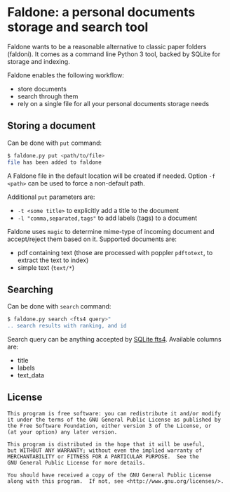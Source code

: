 # Faldone: a personal documents storage and search tool

Faldone wants to be a reasonable alternative to classic paper folders (faldoni).
It comes as a command line Python 3 tool, backed by SQLite for storage and indexing.

Faldone enables the following workflow:

- store documents
- search through them
- rely on a single file for all your personal documents storage needs

## Storing a document

Can be done with `put` command:

```sh
$ faldone.py put <path/to/file>
file has been added to faldone
```

A Faldone file in the default location will be created if needed. Option `-f <path>` can be used to force a non-default path.

Additional `put` parameters are:

- `-t <some title>` to explicitly add a title to the document
- `-l "comma,separated,tags"` to add labels (tags) to a document

Faldone uses `magic` to determine mime-type of incoming document and accept/reject them based on it. Supported documents are:

- pdf containing text (those are processed with poppler `pdftotext`, to extract the text to index)
- simple text (`text/*`)

## Searching

Can be done with `search` command:

```sh
$ faldone.py search <fts4 query>"
.. search results with ranking, and id
```

Search query can be anything accepted by [SQLite fts4](https://www.sqlite.org/fts3.html#full_text_index_queries). Available columns are:

- title
- labels
- text_data


## License

```
This program is free software: you can redistribute it and/or modify
it under the terms of the GNU General Public License as published by
the Free Software Foundation, either version 3 of the License, or
(at your option) any later version.

This program is distributed in the hope that it will be useful,
but WITHOUT ANY WARRANTY; without even the implied warranty of
MERCHANTABILITY or FITNESS FOR A PARTICULAR PURPOSE.  See the
GNU General Public License for more details.

You should have received a copy of the GNU General Public License
along with this program.  If not, see <http://www.gnu.org/licenses/>.
```
